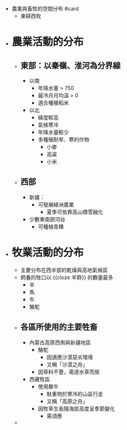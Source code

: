 - 農業與畜牧的空間分布 #card
	- 東耕西牧
- # 農業活動的分布
	- ## 東部：以秦嶺、淮河為分界線
		- 以南
			- 年降水量 > 750
			- 最冷月月均溫 > 0
			- 適合種殖稻米
		- 以北
			- 緯度較高
			- 氣候寒冷
			- 年降水量較少
			- 多種殖耐旱、寒的作物
				- 小麥
				- 高粱
				- 小米
	- ## 西部
		- 新疆：
			- 可發展綠洲農業
				- 夏季可依靠高山積雪融化
		- 少數東南部河谷
			- 可種植青稞
- # 牧業活動的分布
	- 主要分布在西半部的乾燥與高地氣候區
	- 飼養的牲口以 {{cloze 羊群}} 的數量最多
		- 羊
		- 馬
		- 牛
		- 駱駝
	- ## 各區所使用的主要牲畜
		- 內蒙古高原西側與新疆地區
			- 駱駝
				- 因適應沙漠惡劣環境
				- 又稱「沙漠之舟」
			- 因草料不豐，需逐水草而居
		- 西藏牧區
			- 使用犛牛
				- 馱重物於寒冷的山區行走
				- 又稱「高原之舟」
			- 因牧草生長隨海拔高度呈季節變化
				- 需須應
	-